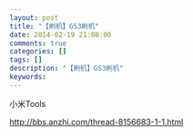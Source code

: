 ```yaml
---
layout: post
title: "【刷机】GS3刷机"
date: 2014-02-19 21:08:00 
comments: true
categories: []
tags: []
description: "【刷机】GS3刷机"
keywords: 
---
```



 
  小米Tools
 
 
  http://bbs.anzhi.com/thread-8156683-1-1.html
 


